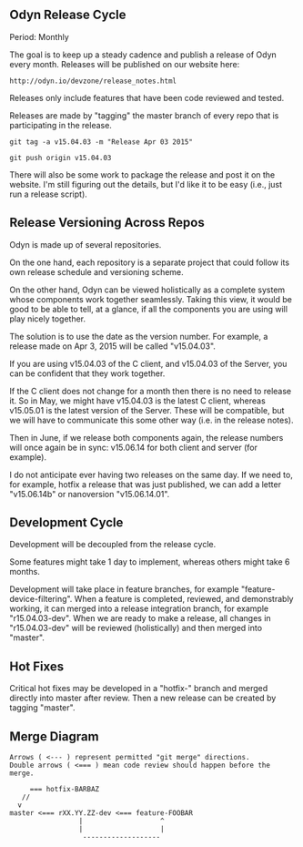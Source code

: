 Odyn Release Cycle
------------------
Period: Monthly

The goal is to keep up a steady cadence and publish a release of Odyn every
month.  Releases will be published on our website here:

    http://odyn.io/devzone/release_notes.html

Releases only include features that have been code reviewed and tested.

Releases are made by "tagging" the master branch of every repo that is
participating in the release.

    git tag -a v15.04.03 -m "Release Apr 03 2015"

    git push origin v15.04.03

There will also be some work to package the release and post it on the website.
I'm still figuring out the details, but I'd like it to be easy (i.e., just run
a release script).


Release Versioning Across Repos
-------------------------------
Odyn is made up of several repositories.

On the one hand, each repository is a separate project that could follow its
own release schedule and versioning scheme.

On the other hand, Odyn can be viewed holistically as a complete system whose
components work together seamlessly.  Taking this view, it would be good to be
able to tell, at a glance, if all the components you are using will play nicely
together.

The solution is to use the date as the version number.  For example, a release
made on Apr 3, 2015 will be called "v15.04.03".

If you are using v15.04.03 of the C client, and v15.04.03 of the Server, you
can be confident that they work together.

If the C client does not change for a month then there is no need to release
it.  So in May, we might have v15.04.03 is the latest C client, whereas
v15.05.01 is the latest version of the Server.    These will be compatible, but
we will have to communicate this some other way (i.e. in the release notes).

Then in June, if we release both components again, the release numbers will
once again be in sync: v15.06.14 for both client and server (for example).

I do not anticipate ever having two releases on the same day.  If we need to,
for example, hotfix a release that was just published, we can add a letter
"v15.06.14b" or nanoversion "v15.06.14.01".


Development Cycle
-----------------
Development will be decoupled from the release cycle.

Some features might take 1 day to implement, whereas others might take 6 months.

Development will take place in feature branches, for example
"feature-device-filtering".  When a feature is completed, reviewed, and
demonstrably working, it can merged into a release integration branch, for
example "r15.04.03-dev".  When we are ready to make a release, all changes in
"r15.04.03-dev" will be reviewed (holistically) and then merged into "master".


Hot Fixes
---------
Critical hot fixes may be developed in a "hotfix-" branch and merged directly
into master after review.  Then a new release can be created by tagging
"master".

Merge Diagram
-------------

    Arrows ( <--- ) represent permitted "git merge" directions.
    Double arrows ( <=== ) mean code review should happen before the merge.

         === hotfix-BARBAZ
       //
      v
    master <=== rXX.YY.ZZ-dev <=== feature-FOOBAR
                     |                   ^
                     |                   |
                      -------------------
